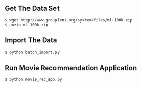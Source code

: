 ## Get The Data Set

	$ wget http://www.grouplens.org/system/files/ml-100k.zip
	$ unzip ml-100k.zip

## Import The Data

	$ python batch_import.py

## Run Movie Recommendation Application

	$ python movie_rec_app.py


	